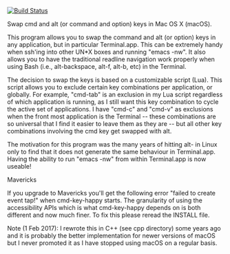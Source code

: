 [![Build Status](https://travis-ci.org/frobware/cmd-key-happy.svg?branch=master)](https://travis-ci.org/frobware/cmd-key-happy)

Swap cmd and alt (or command and option) keys in Mac OS X (macOS).

This program allows you to swap the command and alt (or option) keys in any application, but in particular Terminal.app. This can be extremely handy when ssh'ing into other UN*X boxes and running "emacs -nw". It also allows you to have the traditional readline navigation work properly when using Bash (i.e., alt-backspace, alt-f, alt-b, etc) in the Terminal.

The decision to swap the keys is based on a customizable script (Lua). This script allows you to exclude certain key combinations per application, or globally.  For example, "cmd-tab" is an exclusion in my Lua script regardless of which application is running, as I still want this key combination to cycle the active set of applications.  I have "cmd-c" and "cmd-v" as exclusions when the front most application is the Terminal -- these combinations are so universal that I find it easier to leave them as they are -- but all other key combinations involving the cmd key get swapped with alt.

The motivation for this program was the many years of hitting alt-<something> in Linux only to find that it does not generate the same behaviour in Terminal.app.  Having the ability to run "emacs -nw" from within Terminal.app is now useable!

Mavericks

If you upgrade to Mavericks you'll get the following error "failed to create event tap!" when cmd-key-happy starts.  The granularity of using the accessibility APIs which is what cmd-key-happy depends on is both different and now much finer.  To fix this please reread the INSTALL file.

Note (1 Feb 2017): I rewrote this in C++ (see cpp directory) some
years ago and it is probably the better implementation for newer
versions of macOS but I never promoted it as I have stopped using
macOS on a regular basis.
